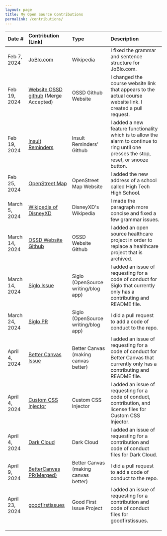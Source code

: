 ```yaml
---
layout: page
title: My Open Source Contributions
permalink: /contributions/
---
```


<!--
Type of the contribution should be "Wikipedia edit", "OpenStreet Map feature", "Documentation", "Course website", "Blog",
"Browser Add-on", etc.

The description should include a brief summary of what you did.

The link should bring us to a public page that shows your contribution. 

Replace the first row with your own contribution. 

-->





| Date #       | Contribution (Link)  | Type  | Description |
|---|:---|:---|:---|
| Feb 7, 2024   | [JoBlo.com](https://en.wikipedia.org/w/index.php?title=JoBlo.com&action=history)| Wikipedia    |   I fixed the grammar and sentence structure for JoBlo.com.    |
| Feb 19, 2024    |  [Website OSSD github](https://github.com/joannakl/ossd/pull/91) (Merge Accepted) |  OSSD Github Website   |   I changed the course website link that appears to the actual course website link. I created a pull request.   |
|  Feb 19, 2024  |  [Insult Reminders](https://github.com/ossd-s24/insult-reminders/pull/21)   |   Insult Reminders' Github  |   I added a new feature functionality which is to allow the alarm to continue to ring until one presses the stop, reset, or snooze button.    |
|  Feb 25, 2024|     [OpenStreet Map](https://www.openstreetmap.org/changeset/147916114#map=19/40.76062/-74.08364)|    OpenStreet Map Website |   I added the new address of a school called High Tech High School.   |
|  March 5, 2024   | [Wikipedia of DisneyXD](https://en.wikipedia.org/w/index.php?title=Disney_XD_(British_and_Irish_TV_channel)&action=history)   |   DisneyXD's Wikipedia  |  I made the paragraph more concise and fixed a few grammar issues.   |
|  March 14, 2024   |  [OSSD Website Github](https://github.com/joannakl/ossd/pull/106)   |  OSSD Website Github   |  I added an open source healthcare project in order to replace a healthcare project that is archived.    |
|  March 14, 2024   |  [Siglo Issue](https://github.com/sigle/sigle/issues/1034)   |   Siglo (OpenSource writing/blog app)  |   I added an issue of requesting for a code of conduct for Siglo that currently only has a contributing and README file.   |
| March 24, 2024   | [Siglo PR](https://github.com/sigle/sigle/pull/1036)    |   Siglo (OpenSource writing/blog app)  |  I did a pull request to add a code of conduct to the repo.    |
| April 4, 2024    |   [Better Canvas Issue](https://github.com/ksucpea/bettercanvas/issues/65)  |   Better Canvas (making canvas better)  |  I added an issue of requesting for a code of conduct for Better Canvas that currently only has a contributing and README file.    |
| April 4, 2024    |  [Custom CSS Injector](https://github.com/blizz31/customcssinjector/issues/5)   |  Custom CSS Injector  |   I added an issue of requesting for a code of conduct, contribution, and license files for Custom CSS Injector.     |
| April 4, 2024    |   [Dark Cloud](https://github.com/iamdiogo/DarkCloud/issues/38)   |   Dark Cloud   |   I added an issue of requesting for a contribution and code of conduct files for Dark Cloud.    |
| April 9, 2024    |  [BetterCanvas PR(Merged)](https://github.com/ksucpea/bettercanvas/pull/66)   |  Better Canvas (making canvas better)    |    I did a pull request to add a code of conduct to the repo.    |
| April 23, 2024     |  [goodfirstissues](https://github.com/iedr/goodfirstissues/issues/64)   |   Good First Issue Project  |   I added an issue of requesting for a contribution and code of conduct files for  goodfirstissues.  |
|     |     |     |      |
|     |     |     |      |
|     |     |     |      |
